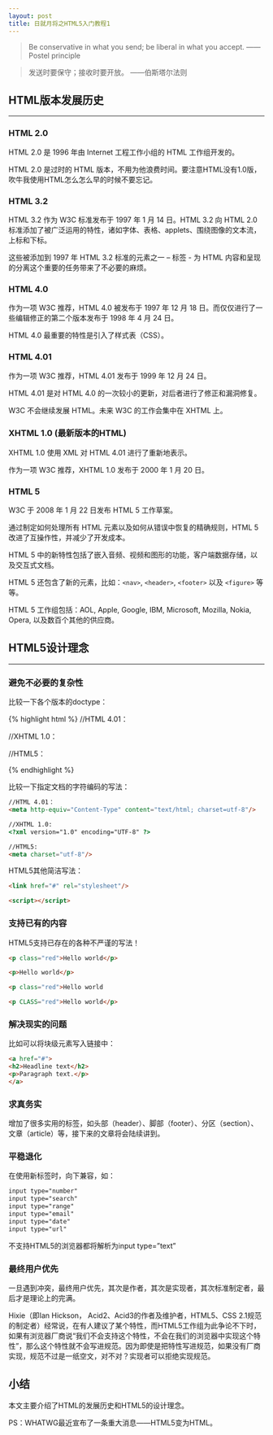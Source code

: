 ```yaml
---
layout: post
title: 日就月将之HTML5入门教程1
---
```


>Be conservative in what you send; be liberal in what you accept.   ——Postel principle

>发送时要保守；接收时要开放。  ——伯斯塔尔法则

## HTML版本发展历史
---

### HTML 2.0

HTML 2.0 是 1996 年由 Internet 工程工作小组的 HTML 工作组开发的。

HTML 2.0 是过时的 HTML 版本，不用为他浪费时间。要注意HTML没有1.0版，吹牛我使用HTML怎么怎么早的时候不要忘记。

### HTML 3.2

HTML 3.2 作为 W3C 标准发布于 1997 年 1 月 14 日。HTML 3.2 向 HTML 2.0 标准添加了被广泛运用的特性，诸如字体、表格、applets、围绕图像的文本流，上标和下标。

这些被添加到 1997 年 HTML 3.2 标准的元素之一 – <font> 标签  - 为 HTML 内容和呈现的分离这个重要的任务带来了不必要的麻烦。

### HTML 4.0

作为一项 W3C 推荐，HTML 4.0 被发布于 1997 年 12 月 18 日。而仅仅进行了一些编辑修正的第二个版本发布于 1998 年 4 月 24 日。

HTML 4.0 最重要的特性是引入了样式表（CSS）。

### HTML 4.01

作为一项 W3C 推荐，HTML 4.01 发布于 1999 年 12 月 24 日。

HTML 4.01 是对 HTML 4.0 的一次较小的更新，对后者进行了修正和漏洞修复。

W3C 不会继续发展 HTML。未来 W3C 的工作会集中在 XHTML 上。

### XHTML 1.0 (最新版本的HTML)

XHTML 1.0 使用 XML 对 HTML 4.01 进行了重新地表示。

作为一项 W3C 推荐，XHTML 1.0 发布于 2000 年 1 月 20 日。

### HTML 5

W3C 于 2008 年 1 月 22 日发布 HTML 5 工作草案。

通过制定如何处理所有 HTML 元素以及如何从错误中恢复的精确规则，HTML 5 改进了互操作性，并减少了开发成本。

HTML 5 中的新特性包括了嵌入音频、视频和图形的功能，客户端数据存储，以及交互式文档。

HTML 5 还包含了新的元素，比如：`<nav>`, `<header>`, `<footer>` 以及 `<figure>` 等等。

HTML 5 工作组包括：AOL, Apple, Google, IBM, Microsoft, Mozilla, Nokia, Opera, 以及数百个其他的供应商。

## HTML5设计理念
---

### 避免不必要的复杂性

比较一下各个版本的doctype：

{% highlight html %}
//HTML 4.01：
<!DOCTYPE html PUBLIC "-//W3C/DTD HTML 4.01//EN" "http://www.w3.org/TR/html4/strict.dtd">

//XHTML 1.0：
<!DOCTYPE html PUBLIC "-//W3C/DTD XHTML 1.0 Strict//EN" "http://www.w3.org/TR/xhtml1/DTD/xhtml1-strict.dtd">

//HTML5：
<!DOCTYPE html>
{% endhighlight %}

比较一下指定文档的字符编码的写法：

```html
//HTML 4.01：
<meta http-equiv="Content-Type" content="text/html; charset=utf-8"/>

//XHTML 1.0:
<?xml version="1.0" encoding="UTF-8" ?>

//HTML5:
<meta charset="utf-8"/>
```

HTML5其他简洁写法：

```html
<link href="#" rel="stylesheet"/>

<script></script>
```

### 支持已有的内容

HTML5支持已存在的各种不严谨的写法！

```html
<p class="red">Hello world</p>

<p>Hello world</p>

<p class="red">Hello world

<p CLASS="red">Hello world</p>
```

### 解决现实的问题

比如可以将块级元素写入链接中：

```html
<a href="#">
<h2>Headline text</h2>
<p>Paragraph text.</p>
</a>
```

### 求真务实

增加了很多实用的标签，如头部（header）、脚部（footer）、分区（section）、文章（article）等，接下来的文章将会陆续讲到。

### 平稳退化

在使用新标签时，向下兼容，如：

```html
input type="number"
input type="search"
input type="range"
input type="email"
input type="date"
input type="url"
```

不支持HTML5的浏览器都将解析为input type=”text”

### 最终用户优先

一旦遇到冲突，最终用户优先，其次是作者，其次是实现者，其次标准制定者，最后才是理论上的完满。

Hixie（即Ian Hickson， Acid2、Acid3的作者及维护者，HTML5、CSS 2.1规范的制定者）经常说，在有人建议了某个特性，而HTML5工作组为此争论不下时，如果有浏览器厂商说“我们不会支持这个特性，不会在我们的浏览器中实现这个特性”，那么这个特性就不会写进规范。因为即使是把特性写进规范，如果没有厂商实现，规范不过是一纸空文，对不对？实现者可以拒绝实现规范。

## 小结

本文主要介绍了HTML的发展历史和HTML5的设计理念。

PS：WHATWG最近宣布了一条重大消息——HTML5变为HTML。
